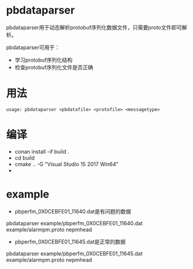 # pbdataparser
pbdataparser用于动态解析protobuf序列化数据文件，只需要proto文件即可解析。

pbdataparser可用于：
* 学习protobuf序列化结构
* 检查protobuf序列化文件是否正确

# 用法
```usage: pbdataparser <pbdatafile> <protofile> <messagetype>```
  
# 编译
* conan install -if build .
* cd build
* cmake .. -G "Visual Studio 15 2017 Win64"
* 

# example
* pbperfm_0X0CEBFE01_11640.dat是有问题的数据

pbdataparser example/pbperfm_0X0CEBFE01_11640.dat example/alarmpm.proto nepmhead
* pbperfm_0X0CEBFE01_11645.dat是正常的数据

pbdataparser example/pbperfm_0X0CEBFE01_11645.dat example/alarmpm.proto nepmhead
